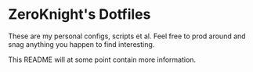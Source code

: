 ZeroKnight's Dotfiles
=====================

These are my personal configs, scripts et al. Feel free to prod around and snag
anything you happen to find interesting.

This README will at some point contain more information.
